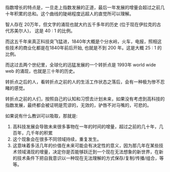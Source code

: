 指数增长的特点是，一旦走上指数发展的正道，最后一年发展的增量会超过之前几十年积累的总和。这个曲线的陡峭程度远超人的直觉所可以理解。

智人存在 20万年，但文字的涌现也就大约五千多年的历史 (位于现在伊拉克的古代苏美尔人)， 这是 40 : 1 的比例。

而这五千年来真正科技突飞猛进，1840年大概是个分水岭，火车，电报，照相这些技术的商业化都是在1840年前后开始, 也就是不到 200 年。这是大概 25 : 1 的比例。

而这过去两个世纪里，全球化的迅猛发展的一个转折点是 1993年 world wide web 的涌现，也就是三十年的历史。

转折点之后的人，看转折点之前的人的生活工作状态之落后，会有一种极为惨不忍睹的感觉。

转折点之前的人们，按照自己的认知和习惯去计划未来，如果没有考虑到高科技的指数发展，最终都会被证明是荒谬的，无效的，驴唇不对马嘴的，可悲的。

如果说有什么教训可以吸取，那就是:
1) 高科技发展会导致未来很多事物在一年的时间的增量，超过之前的几十年，几百年，几千年的积累
2) 这个现象会在很多不同领域持续，重复发生。
3) 这意味着多活几年的价值在未来可能会有决定性的意义，因为那几年在某些技术领域涌现的增量，决定你是否能够跃迁到一个现在无法想象的新世界，在新的技术条件下把自我意识以一种现在无法理解的方式保存/复制/传播/组合，等等。